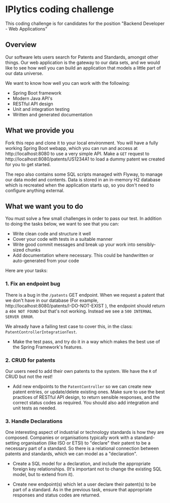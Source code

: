 # IPlytics coding challenge
This coding challenge is for candidates for the position "Backend Developer - Web Applications"

## Overview
Our software lets users search for Patents and Standards, amongst other things. Our web application is the gateway to our data sets, and we would like to see how well you can build an application that models a little part of our data universe.

We want to know how well you can work with the following:
* Spring Boot framework
* Modern Java API's
* RESTful API design
* Unit and integration testing
* Written and generated documentation

## What we provide you
Fork this repo and clone it to your local environment. You will have a fully working Spring Boot webapp, which you can run and access at http://localhost:8080 to use a very simple API. Make a `GET` request to http://localhost:8080/patents/US1234A1 to load a dummy patent we created for you to get started.

The repo also contains some SQL scripts managed with Flyway, to manage our data model and contents. Data is stored in an in-memory H2 database which is recreated when the application starts up, so you don't need to configure anything external.

## What we want you to do

You must solve a few small challenges in order to pass our test. In addition to doing the tasks below, we want to see that you can:
* Write clean code and structure it well
* Cover your code with tests in a suitable manner
* Write good commit messages and break up your work into sensibly-sized chunks
* Add documentation where necessary. This could be handwritten or auto-generated from your code

Here are your tasks:

### 1. Fix an endpoint bug
There is a bug in the `/patents` GET endpoint. When we request a patent that we don't have in our database (For example, http://localhost:8080/patents/I-DO-NOT-EXIST ), the endpoint should return a `404 NOT FOUND` but that's not working. Instead we see a `500 INTERNAL SERVER ERROR`.

We already have a failing test case to cover this, in the class: `PatentControllerIntegrationTest`.

* Make the test pass, and try do it in a way which makes the best use of the Spring Framework's features.

### 2. CRUD for patents 
Our users need to add their own patents to the system. We have the `R` of CRUD but not the rest! 

* Add new endpoints to the `PatentController` so we can create new patent entries, or update/delete existing ones. Make sure to use the best practices of RESTful API design, to return sensible responses, and the correct status codes as required. You should also add integration and unit tests as needed.

### 3. Handle Declarations
One interesting aspect of industrial or technology standards is how they are composed. Companies or organisations typically work with a standard-setting organisation (like ISO or ETSI) to "declare" their patent to be a necessary part of a standard. So there is a relational connection between patents and standards, which we can model as a "declaration".

* Create a SQL model for a declaration, and include the appropriate foreign key relationships. (It's important not to change the existing SQL model, but to extend from it).

* Create new endpoint(s) which let a user declare their patent(s) to be part of a standard. As in the previous task, ensure that appropriate responses and status codes are returned.
